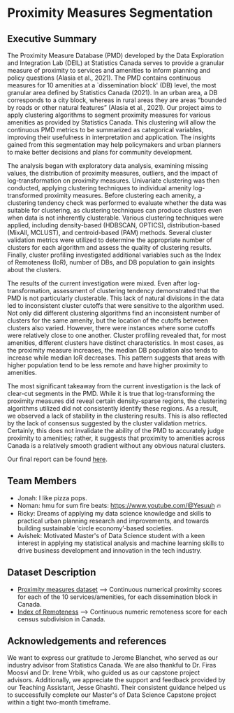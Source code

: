 # Proximity Measures Segmentation
## Executive Summary
The Proximity Measure Database (PMD) developed by the Data Exploration and Integration Lab (DEIL) at Statistics Canada serves to provide a granular measure of proximity to services and amenities to inform planning and policy questions (Alasia et al., 2021). The PMD contains continuous measures for 10 amenities at a `dissemination block' (DB) level, the most granular area defined by Statistics Canada (2021). In an urban area, a DB corresponds to a city block, whereas in rural areas they are areas “bounded by roads or other natural features” (Alasia et al., 2021). Our project aims to apply clustering algorithms to segment proximity measures for various amenities as provided by Statistics Canada. This clustering will allow the continuous PMD metrics to be summarized as categorical variables, improving their usefulness in interpretation and application. The insights gained from this segmentation may help policymakers and urban planners to make better decisions and plans for community development.

The analysis began with exploratory data analysis, examining missing values, the distribution of proximity measures, outliers, and the impact of log-transformation on proximity measures. Univariate clustering was then conducted, applying clustering techniques to individual amenity log-transformed proximity measures. Before clustering each amenity, a clustering tendency check was performed to evaluate whether the data was suitable for clustering, as clustering techniques can produce clusters even when data is not inherently clusterable. Various clustering techniques were applied, including density-based (HDBSCAN, OPTICS), distribution-based (MixAll, MCLUST), and centroid-based (PAM) methods. Several cluster validation metrics were utilized to determine the appropriate number of clusters for each algorithm and assess the quality of clustering results. Finally, cluster profiling investigated additional variables such as the Index of Remoteness (IoR), number of DBs, and DB population to gain insights about the clusters.

The results of the current investigation were mixed. Even after log-transformation, assessment of clustering tendency demonstrated that the PMD is not particularly clusterable. This lack of natural divisions in the data led to inconsistent cluster cutoffs that were sensitive to the algorithm used. Not only did different clustering algorithms find an inconsistent number of clusters for the same amenity, but the location of the cutoffs between clusters also varied. However, there were instances where some cutoffs were relatively close to one another. Cluster profiling revealed that, for most amenities, different clusters have distinct characteristics. In most cases, as the proximity measure increases, the median DB population also tends to increase while median IoR decreases. This pattern suggests that areas with higher population tend to be less remote and have higher proximity to amenities.

The most significant takeaway from the current investigation is the lack of clear-cut segments in the PMD. While it is true that log-transforming the proximity measures did reveal certain density-sparse regions, the clustering algorithms utilized did not consistently identify these regions. As a result, we observed a lack of stability in the clustering results. This is also reflected by the lack of consensus suggested by the cluster validation metrics. Certainly, this does not invalidate the ability of the PMD to accurately judge proximity to amenities; rather, it suggests that proximity to amenities across Canada is a relatively smooth gradient without any obvious natural clusters.

Our final report can be found [here](capstone-statscan-pms/docs/final-report/PMS_finalreport.pdf).

## Team Members

- Jonah: I like pizza pops. 
- Noman: hmu for sum fire beats: https://www.youtube.com/@Yesuuh 🔥
- Ricky: Dreams of applying my data science knowledge and skills to practical urban planning research and improvements, and towards building sustainable ‘circle economy’-based societies.
- Avishek: Motivated Master's of Data Science student with a keen interest in applying my statistical analysis and machine learning skills to drive business development and innovation in the tech industry. 


## Dataset Description

* [Proximity measures dataset](https://www150.statcan.gc.ca/n1/pub/17-26-0002/2020001/csv/pmd-eng.zip) --> Continuous numerical proximity scores for each of the 10 services/amenities, for each dissemination block in Canada. 
* [Index of Remoteness](https://www150.statcan.gc.ca/n1/pub/17-26-0001/172600012020001-eng.htm) --> Continuous numeric remoteness score for each census subdivision in Canada. 

## Acknowledgements and references 

We want to express our gratitude to Jerome Blanchet, who served as our industry advisor from Statistics Canada. We are also thankful to Dr. Firas Moosvi and Dr. Irene Vrbik, who guided us as our capstone project advisors. Additionally, we appreciate the support and feedback provided by our Teaching Assistant, Jesse Ghashti. Their consistent guidance helped us to successfully complete our Master's of Data Science Capstone project within a tight two-month timeframe.
